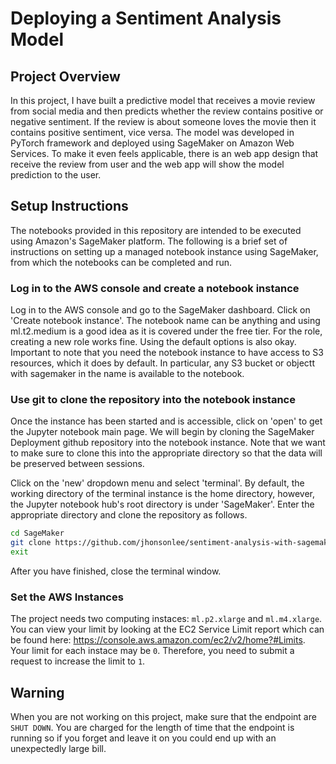 # Deploying a Sentiment Analysis Model
## Project Overview
In this project, I have built a predictive model that receives a movie review from social media and then predicts whether the review contains positive or negative sentiment. If the review is about someone loves the movie then it contains positive sentiment, vice versa. The model was developed in PyTorch framework and deployed using SageMaker on Amazon Web Services. To make it even feels applicable, there is an web app design that receive the review from user and the web app will show the model prediction to the user.

## Setup Instructions

The notebooks provided in this repository are intended to be executed using Amazon's SageMaker platform. The following is a brief set of instructions on setting up a managed notebook instance using SageMaker, from which the notebooks can be completed and run.

### Log in to the AWS console and create a notebook instance

Log in to the AWS console and go to the SageMaker dashboard. Click on 'Create notebook instance'. The notebook name can be anything and using ml.t2.medium is a good idea as it is covered under the free tier. For the role, creating a new role works fine. Using the default options is also okay. Important to note that you need the notebook instance to have access to S3 resources, which it does by default. In particular, any S3 bucket or objectt with sagemaker in the name is available to the notebook.

### Use git to clone the repository into the notebook instance

Once the instance has been started and is accessible, click on 'open' to get the Jupyter notebook main page. We will begin by cloning the SageMaker Deployment github repository into the notebook instance. Note that we want to make sure to clone this into the appropriate directory so that the data will be preserved between sessions.

Click on the 'new' dropdown menu and select 'terminal'. By default, the working directory of the terminal instance is the home directory, however, the Jupyter notebook hub's root directory is under 'SageMaker'. Enter the appropriate directory and clone the repository as follows.

```bash
cd SageMaker
git clone https://github.com/jhonsonlee/sentiment-analysis-with-sagemaker.git
exit
```

After you have finished, close the terminal window.

### Set the AWS Instances

The project needs two computing instaces: `ml.p2.xlarge` and `ml.m4.xlarge`. 
You can view your limit by looking at the EC2 Service Limit report which can be found here: https://console.aws.amazon.com/ec2/v2/home?#Limits.
Your limit for each instace may be `0`. Therefore, you need to submit a request to increase the limit to `1`. 

## Warning
When you are not working on this project, make sure that the endpoint are `SHUT DOWN`. You are charged for the length of time that the endpoint is running so if you forget and leave it on you could end up with an unexpectedly large bill.
